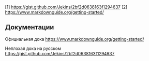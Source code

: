 [1] https://gist.github.com/Jekins/2bf2d0638163f1294637
[2] https://www.markdownguide.org/getting-started/

## Документации

Официальная дока https://www.markdownguide.org/getting-started/

Неплохая дока на русском https://gist.github.com/Jekins/2bf2d0638163f1294637
